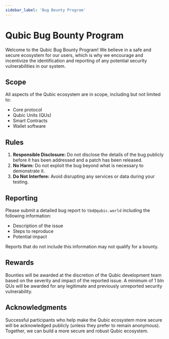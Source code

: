 ```yaml
---
sidebar_label: 'Bug Bounty Program'
---
```


# Qubic Bug Bounty Program

Welcome to the Qubic Bug Bounty Program! We believe in a safe and secure ecosystem for our users, which is why we encourage and incentivize the identification and reporting of any potential security vulnerabilities in our system.

## Scope

All aspects of the Qubic ecosystem are in scope, including but not limited to:

- Core protocol
- Qubic Units (QUs)
- Smart Contracts
- Wallet software

## Rules

1. **Responsible Disclosure:** Do not disclose the details of the bug publicly before it has been addressed and a patch has been released.
2. **No Harm:** Do not exploit the bug beyond what is necessary to demonstrate it.
3. **Do Not Interfere:** Avoid disrupting any services or data during your testing.

## Reporting

Please submit a detailed bug report to `tbd@qubic.world` including the following information:

- Description of the issue
- Steps to reproduce
- Potential impact

Reports that do not include this information may not qualify for a bounty.

## Rewards

Bounties will be awarded at the discretion of the Qubic development team based on the severity and impact of the reported issue. A minimum of 1 bln QUs will be awarded for any legitimate and previously unreported security vulnerability.

## Acknowledgments

Successful participants who help make the Qubic ecosystem more secure will be acknowledged publicly (unless they prefer to remain anonymous). Together, we can build a more secure and robust Qubic ecosystem.
